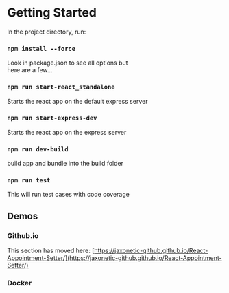 

# Getting Started


In the project directory, run:

### `npm install --force`

Look in package.json to see all options but\
here are a few...


### `npm run start-react_standalone`

Starts the react app on the default express server 

### `npm run start-express-dev`

Starts the react app on the express server

### `npm run dev-build`

build app and bundle into the build folder

### `npm run test`

This will run test cases with code coverage

## Demos


### Github.io 

This section has moved here: [https://jaxonetic-github.github.io/React-Appointment-Setter/](https://jaxonetic-github.github.io/React-Appointment-Setter/)

### Docker


